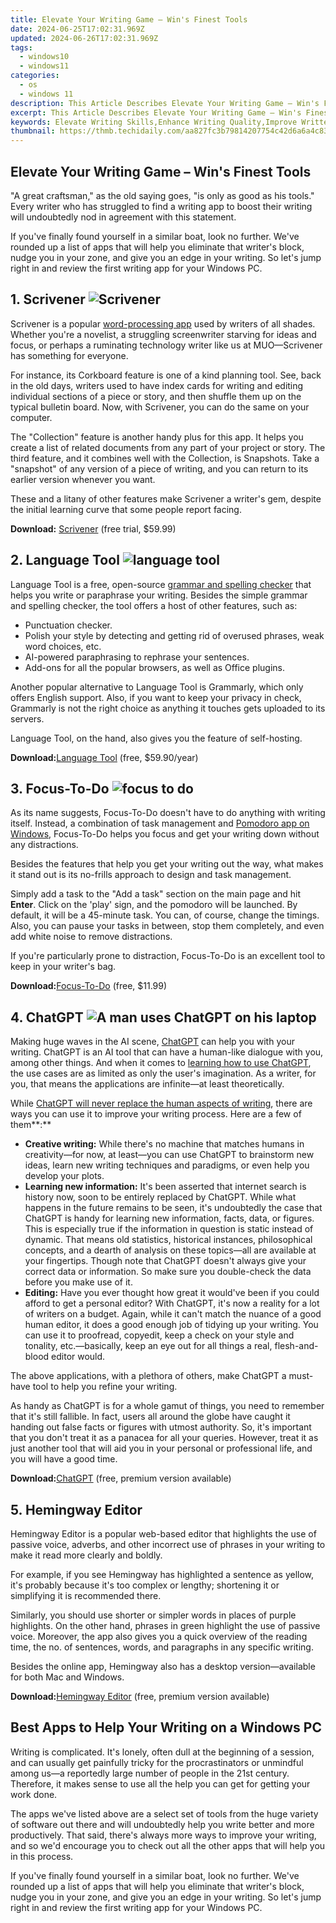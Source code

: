 ```yaml
---
title: Elevate Your Writing Game – Win's Finest Tools
date: 2024-06-25T17:02:31.969Z
updated: 2024-06-26T17:02:31.969Z
tags:
  - windows10
  - windows11
categories:
  - os
  - windows 11
description: This Article Describes Elevate Your Writing Game – Win's Finest Tools
excerpt: This Article Describes Elevate Your Writing Game – Win's Finest Tools
keywords: Elevate Writing Skills,Enhance Writing Quality,Improve Written Content,Write Better Professionally,Top Writing Resources,Advanced Writing Tools,Best Writing Techniques
thumbnail: https://thmb.techidaily.com/aa827fc3b79814207754c42d6a6a4c83088ec414afa88e6a5b8f7881f823fc3c.jpg
---
```


## Elevate Your Writing Game – Win's Finest Tools

 "A great craftsman," as the old saying goes, "is only as good as his tools." Every writer who has struggled to find a writing app to boost their writing will undoubtedly nod in agreement with this statement.

 If you've finally found yourself in a similar boat, look no further. We've rounded up a list of apps that will help you eliminate that writer's block, nudge you in your zone, and give you an edge in your writing. So let's jump right in and review the first writing app for your Windows PC.

## 1\. Scrivener ![Scrivener](https://static1.makeuseofimages.com/wordpress/wp-content/uploads/2023/05/scrivener.jpg)

 Scrivener is a popular [word-processing app](https://www.makeuseof.com/tag/microsoft-word-alternatives/) used by writers of all shades. Whether you're a novelist, a struggling screenwriter starving for ideas and focus, or perhaps a ruminating technology writer like us at MUO—Scrivener has something for everyone.

 For instance, its Corkboard feature is one of a kind planning tool. See, back in the old days, writers used to have index cards for writing and editing individual sections of a piece or story, and then shuffle them up on the typical bulletin board. Now, with Scrivener, you can do the same on your computer.

 The "Collection" feature is another handy plus for this app. It helps you create a list of related documents from any part of your project or story. The third feature, and it combines well with the Collection, is Snapshots. Take a "snapshot" of any version of a piece of writing, and you can return to its earlier version whenever you want.

 These and a litany of other features make Scrivener a writer's gem, despite the initial learning curve that some people report facing.

**Download:** [Scrivener](https://www.literatureandlatte.com/scrivener/download) (free trial, $59.99)

## 2\. Language Tool ![language tool](https://static1.makeuseofimages.com/wordpress/wp-content/uploads/2023/05/language-tool.jpg)

 Language Tool is a free, open-source [grammar and spelling checker](https://www.makeuseof.com/best-download-free-spelling-checkers/) that helps you write or paraphrase your writing. Besides the simple grammar and spelling checker, the tool offers a host of other features, such as:

* Punctuation checker.
* Polish your style by detecting and getting rid of overused phrases, weak word choices, etc.
* AI-powered paraphrasing to rephrase your sentences.
* Add-ons for all the popular browsers, as well as Office plugins.

 Another popular alternative to Language Tool is Grammarly, which only offers English support. Also, if you want to keep your privacy in check, Grammarly is not the right choice as anything it touches gets uploaded to its servers.

 Language Tool, on the hand, also gives you the feature of self-hosting.

**Download:**[Language Tool](https://languagetool.org/premium) (free, $59.90/year)

## 3\. Focus-To-Do ![focus to do](https://static1.makeuseofimages.com/wordpress/wp-content/uploads/2023/05/focus-to-do.jpg)

 As its name suggests, Focus-To-Do doesn't have to do anything with writing itself. Instead, a combination of task management and [Pomodoro app on Windows](https://www.makeuseof.com/pomodoro-timer-app-windows/), Focus-To-Do helps you focus and get your writing down without any distractions.

 Besides the features that help you get your writing out the way, what makes it stand out is its no-frills approach to design and task management.

 Simply add a task to the "Add a task" section on the main page and hit **Enter**. Click on the 'play' sign, and the pomodoro will be launched. By default, it will be a 45-minute task. You can, of course, change the timings. Also, you can pause your tasks in between, stop them completely, and even add white noise to remove distractions.

 If you're particularly prone to distraction, Focus-To-Do is an excellent tool to keep in your writer's bag.

**Download:**[Focus-To-Do](https://www.focustodo.cn/) (free, $11.99)

## 4\. ChatGPT ![A man uses ChatGPT on his laptop](https://static1.makeuseofimages.com/wordpress/wp-content/uploads/2023/05/a-man-uses-chatgpt-on-his-laptop.jpg)

 Making huge waves in the AI scene, [ChatGPT](https://www.makeuseof.com/what-is-chat-gpt-generative-ai-explained/) can help you with your writing. ChatGPT is an AI tool that can have a human-like dialogue with you, among other things. And when it comes to [learning how to use ChatGPT](https://www.makeuseof.com/how-to-use-chatgpt-by-openai/), the use cases are as limited as only the user's imagination. As a writer, for you, that means the applications are infinite—at least theoretically.

 While [ChatGPT will never replace the human aspects of writing](https://www.makeuseof.com/can-chatgpt-replace-me/), there are ways you can use it to improve your writing process. Here are a few of them**:**

* **Creative writing:** While there's no machine that matches humans in creativity—for now, at least—you can use ChatGPT to brainstorm new ideas, learn new writing techniques and paradigms, or even help you develop your plots.
* **Learning new information:** It's been asserted that internet search is history now, soon to be entirely replaced by ChatGPT. While what happens in the future remains to be seen, it's undoubtedly the case that ChatGPT is handy for learning new information, facts, data, or figures. This is especially true if the information in question is static instead of dynamic. That means old statistics, historical instances, philosophical concepts, and a dearth of analysis on these topics—all are available at your fingertips. Though note that ChatGPT doesn't always give your correct data or information. So make sure you double-check the data before you make use of it.
* **Editing:** Have you ever thought how great it would've been if you could afford to get a personal editor? With ChatGPT, it's now a reality for a lot of writers on a budget. Again, while it can't match the nuance of a good human editor, it does a good enough job of tidying up your writing. You can use it to proofread, copyedit, keep a check on your style and tonality, etc.—basically, keep an eye out for all things a real, flesh-and-blood editor would.

 The above applications, with a plethora of others, make ChatGPT a must-have tool to help you refine your writing.

 As handy as ChatGPT is for a whole gamut of things, you need to remember that it's still fallible. In fact, users all around the globe have caught it handing out false facts or figures with utmost authority. So, it's important that you don't treat it as a panacea for all your queries. However, treat it as just another tool that will aid you in your personal or professional life, and you will have a good time.

**Download:**[ChatGPT](https://chat.openai.com/) (free, premium version available)

## 5\. Hemingway Editor

 Hemingway Editor is a popular web-based editor that highlights the use of passive voice, adverbs, and other incorrect use of phrases in your writing to make it read more clearly and boldly.

 For example, if you see Hemingway has highlighted a sentence as yellow, it's probably because it's too complex or lengthy; shortening it or simplifying it is recommended there.

 Similarly, you should use shorter or simpler words in places of purple highlights. On the other hand, phrases in green highlight the use of passive voice. Moreover, the app also gives you a quick overview of the reading time, the no. of sentences, words, and paragraphs in any specific writing.

 Besides the online app, Hemingway also has a desktop version—available for both Mac and Windows.

**Download:**[Hemingway Editor](https://hemingwayapp.com/) (free, premium version available)

## Best Apps to Help Your Writing on a Windows PC

 Writing is complicated. It's lonely, often dull at the beginning of a session, and can usually get painfully tricky for the procrastinators or unmindful among us—a reportedly large number of people in the 21st century. Therefore, it makes sense to use all the help you can get for getting your work done.

 The apps we've listed above are a select set of tools from the huge variety of software out there and will undoubtedly help you write better and more productively. That said, there's always more ways to improve your writing, and so we'd encourage you to check out all the other apps that will help you in this process.

 If you've finally found yourself in a similar boat, look no further. We've rounded up a list of apps that will help you eliminate that writer's block, nudge you in your zone, and give you an edge in your writing. So let's jump right in and review the first writing app for your Windows PC.



<ins class="adsbygoogle"
      style="display:block"
      data-ad-client="ca-pub-7571918770474297"
      data-ad-slot="8358498916"
      data-ad-format="auto"
      data-full-width-responsive="true"></ins>